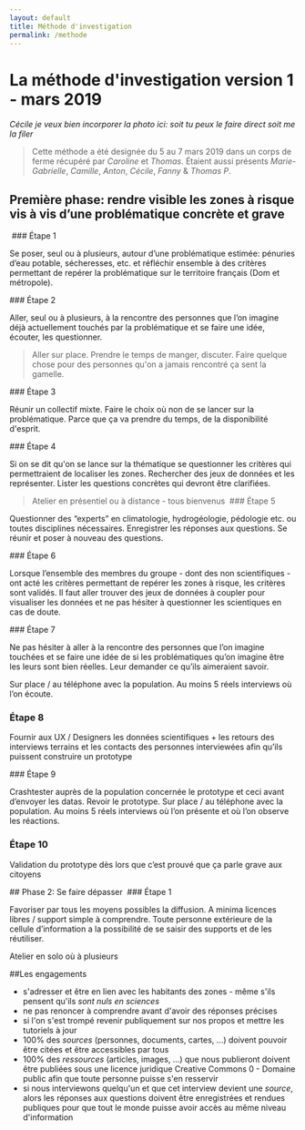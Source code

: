 ```yaml
---
layout: default
title: Méthode d'investigation
permalink: /methode
---
```


# La méthode d'investigation version 1 - mars 2019

*Cécile je veux bien incorporer la photo ici: soit tu peux le faire direct soit me la filer*

> Cette méthode a été designée du 5 au 7 mars 2019 dans un corps de ferme récupéré par *Caroline* et *Thomas*. Étaient aussi présents *Marie-Gabrielle*, *Camille*, *Anton*, *Cécile*, *Fanny* & *Thomas P*.

## Première phase: rendre visible les zones à risque vis à vis d’une problématique concrète et grave
​​
### Étape 1 
	
​​Se poser, seul ou à plusieurs, autour d’une problématique estimée: pénuries d’eau potable, sécheresses, etc. et réfléchir ensemble à des critères permettant de repérer la problématique sur le territoire français (Dom et métropole). 
	
### Étape 2
	
​​Aller, seul ou à plusieurs, à la rencontre des personnes que l’on imagine déjà actuellement touchés par la problématique et se faire une idée, écouter, les questionner. 

> Aller sur place. Prendre le temps de manger, discuter. Faire quelque chose pour des personnes qu'on a jamais rencontré ça sent la gamelle.

### Étape 3

Réunir un collectif mixte. Faire le choix où non de se lancer sur la problématique. Parce que ça va prendre du temps, de la disponibilité d'esprit.


### Étape 4

Si on se dit qu'on se lance sur la thématique se questionner les critères qui permettraient de localiser les zones. Rechercher des jeux de données et les représenter. Lister les questions concrètes qui devront être clarifiées. 
	
> Atelier en présentiel ou à distance - tous bienvenus
​​
### Étape 5
	
Questionner des “experts” en climatologie, hydrogéologie, pédologie etc. ou toutes disciplines nécessaires. Enregistrer les réponses aux questions. Se réunir et poser à nouveau des questions. 

### Étape 6
	
​​Lorsque l’ensemble des membres du groupe - dont des non scientifiques - ont acté les critères permettant de repérer les zones à risque, les critères sont validés. Il faut aller trouver des jeux de données à coupler pour visualiser les données et ne pas hésiter à questionner les scientiques en cas de doute. 
	
### Étape 7
	
Ne pas hésiter à aller à la rencontre des personnes que l’on imagine touchées et se faire une idée de si les problématiques qu’on imagine être les leurs sont bien réelles. Leur demander ce qu’ils aimeraient savoir. 
	
​​Sur place / au téléphone avec la population. Au moins 5 réels interviews où l’on écoute. 

### Étape 8
	
​​Fournir aux UX / Designers les données scientifiques + les retours des interviews terrains et les contacts des personnes interviewées afin qu’ils puissent construire un prototype
	
### Étape 9
	
​​Crashtester auprès de la population concernée le prototype et ceci avant d’envoyer les datas. Revoir le prototype. ​​Sur place / au téléphone avec la population. Au moins 5 réels interviews où l’on présente et où l’on observe les réactions. 

### Étape 10
	
​​Validation du prototype dès lors que c’est prouvé que ça parle grave aux citoyens
	
## Phase 2: Se faire dépasser
​
### Étape 1
	
​​Favoriser par tous les moyens possibles la diffusion. A minima licences libres / support simple à comprendre. Toute personne extérieure de la cellule d’information a la possibilité de se saisir des supports et de les réutiliser. 
	
​​Atelier en solo où à plusieurs


##Les engagements

* s'adresser et être en lien avec les habitants des zones - même s'ils pensent qu'ils *sont nuls en sciences* 
* ne pas renoncer à comprendre avant d'avoir des réponses précises
* si l'on s'est trompé revenir publiquement sur nos propos et mettre les tutoriels à jour
* 100% des *sources* (personnes, documents, cartes, ...) doivent pouvoir être citées et être accessibles par tous
* 100% des *ressources* (articles, images, ...) que nous publieront doivent être publiées sous une licence juridique Creative Commons 0 - Domaine public afin que toute personne puisse s'en resservir
* si nous interviewons quelqu'un et que cet interview devient une *source*, alors les réponses aux questions doivent être enregistrées et rendues publiques pour que tout le monde puisse avoir accès au même niveau d'information











